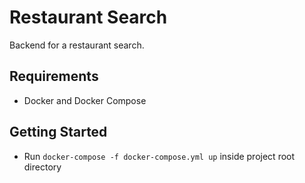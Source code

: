 # Restaurant Search

Backend for a restaurant search.

## Requirements

- Docker and Docker Compose

## Getting Started

- Run `docker-compose -f docker-compose.yml up` inside project root directory
